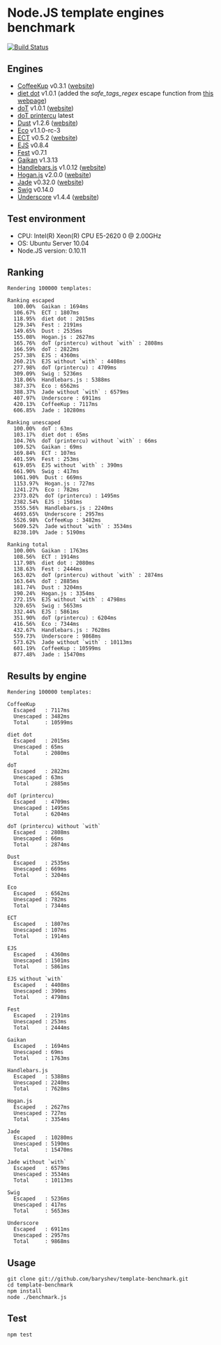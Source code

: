 # Node.JS template engines benchmark
[![Build Status](https://api.travis-ci.org/philippsimon/template-benchmark.png)](https://travis-ci.org/philippsimon/template-benchmark)

## Engines

- [CoffeeKup](https://github.com/mauricemach/coffeekup) v0.3.1 ([website](http://coffeekup.org/))
- [diet dot](https://github.com/jamescostian/diet-dot) v1.0.1 (added the _safe_tags_regex_ escape function from [this webpage](http://jsperf.com/encode-html-entities/29))
- [doT](https://github.com/olado/doT) v1.0.1 ([website](http://olado.github.com/doT/))
- [doT printercu](https://github.com/printercu/doT) latest
- [Dust](https://github.com/linkedin/dustjs) v1.2.6 ([website](http://linkedin.github.com/dustjs/))
- [Eco](https://github.com/sstephenson/eco) v1.1.0-rc-3
- [ECT](https://github.com/baryshev/ect) v0.5.2 ([website](http://ectjs.com/))
- [EJS](https://github.com/visionmedia/ejs) v0.8.4
- [Fest](https://github.com/mailru/fest) v0.7.1
- [Gaikan](https://github.com/Deathspike/gaikan) v1.3.13
- [Handlebars.js](https://github.com/wycats/handlebars.js/) v1.0.12 ([website](http://handlebarsjs.com/))
- [Hogan.js](https://github.com/twitter/hogan.js) v2.0.0 ([website](http://twitter.github.com/hogan.js/))
- [Jade](https://github.com/visionmedia/jade) v0.32.0 ([website](http://jade-lang.com/))
- [Swig](https://github.com/paularmstrong/swig) v0.14.0
- [Underscore](https://github.com/documentcloud/underscore) v1.4.4 ([website](http://underscorejs.org/))

## Test environment

- CPU: Intel(R) Xeon(R) CPU E5-2620 0 @ 2.00GHz
- OS: Ubuntu Server 10.04
- Node.JS version: 0.10.11

## Ranking

```
Rendering 100000 templates:

Ranking escaped
  100.00%  Gaikan : 1694ms
  106.67%  ECT : 1807ms
  118.95%  diet dot : 2015ms
  129.34%  Fest : 2191ms
  149.65%  Dust : 2535ms
  155.08%  Hogan.js : 2627ms
  165.76%  doT (printercu) without `with` : 2808ms
  166.59%  doT : 2822ms
  257.38%  EJS : 4360ms
  260.21%  EJS without `with` : 4408ms
  277.98%  doT (printercu) : 4709ms
  309.09%  Swig : 5236ms
  318.06%  Handlebars.js : 5388ms
  387.37%  Eco : 6562ms
  388.37%  Jade without `with` : 6579ms
  407.97%  Underscore : 6911ms
  420.13%  CoffeeKup : 7117ms
  606.85%  Jade : 10280ms

Ranking unescaped
  100.00%  doT : 63ms
  103.17%  diet dot : 65ms
  104.76%  doT (printercu) without `with` : 66ms
  109.52%  Gaikan : 69ms
  169.84%  ECT : 107ms
  401.59%  Fest : 253ms
  619.05%  EJS without `with` : 390ms
  661.90%  Swig : 417ms
  1061.90%  Dust : 669ms
  1153.97%  Hogan.js : 727ms
  1241.27%  Eco : 782ms
  2373.02%  doT (printercu) : 1495ms
  2382.54%  EJS : 1501ms
  3555.56%  Handlebars.js : 2240ms
  4693.65%  Underscore : 2957ms
  5526.98%  CoffeeKup : 3482ms
  5609.52%  Jade without `with` : 3534ms
  8238.10%  Jade : 5190ms

Ranking total
  100.00%  Gaikan : 1763ms
  108.56%  ECT : 1914ms
  117.98%  diet dot : 2080ms
  138.63%  Fest : 2444ms
  163.02%  doT (printercu) without `with` : 2874ms
  163.64%  doT : 2885ms
  181.74%  Dust : 3204ms
  190.24%  Hogan.js : 3354ms
  272.15%  EJS without `with` : 4798ms
  320.65%  Swig : 5653ms
  332.44%  EJS : 5861ms
  351.90%  doT (printercu) : 6204ms
  416.56%  Eco : 7344ms
  432.67%  Handlebars.js : 7628ms
  559.73%  Underscore : 9868ms
  573.62%  Jade without `with` : 10113ms
  601.19%  CoffeeKup : 10599ms
  877.48%  Jade : 15470ms
```

## Results by engine

```
Rendering 100000 templates:

CoffeeKup
  Escaped   : 7117ms
  Unescaped : 3482ms
  Total     : 10599ms

diet dot
  Escaped   : 2015ms
  Unescaped : 65ms
  Total     : 2080ms

doT
  Escaped   : 2822ms
  Unescaped : 63ms
  Total     : 2885ms

doT (printercu)
  Escaped   : 4709ms
  Unescaped : 1495ms
  Total     : 6204ms

doT (printercu) without `with`
  Escaped   : 2808ms
  Unescaped : 66ms
  Total     : 2874ms

Dust
  Escaped   : 2535ms
  Unescaped : 669ms
  Total     : 3204ms

Eco
  Escaped   : 6562ms
  Unescaped : 782ms
  Total     : 7344ms

ECT
  Escaped   : 1807ms
  Unescaped : 107ms
  Total     : 1914ms

EJS
  Escaped   : 4360ms
  Unescaped : 1501ms
  Total     : 5861ms

EJS without `with`
  Escaped   : 4408ms
  Unescaped : 390ms
  Total     : 4798ms

Fest
  Escaped   : 2191ms
  Unescaped : 253ms
  Total     : 2444ms

Gaikan
  Escaped   : 1694ms
  Unescaped : 69ms
  Total     : 1763ms

Handlebars.js
  Escaped   : 5388ms
  Unescaped : 2240ms
  Total     : 7628ms

Hogan.js
  Escaped   : 2627ms
  Unescaped : 727ms
  Total     : 3354ms

Jade
  Escaped   : 10280ms
  Unescaped : 5190ms
  Total     : 15470ms

Jade without `with`
  Escaped   : 6579ms
  Unescaped : 3534ms
  Total     : 10113ms

Swig
  Escaped   : 5236ms
  Unescaped : 417ms
  Total     : 5653ms

Underscore
  Escaped   : 6911ms
  Unescaped : 2957ms
  Total     : 9868ms
```

## Usage
```
git clone git://github.com/baryshev/template-benchmark.git
cd template-benchmark
npm install
node ./benchmark.js
```

## Test
```
npm test
```